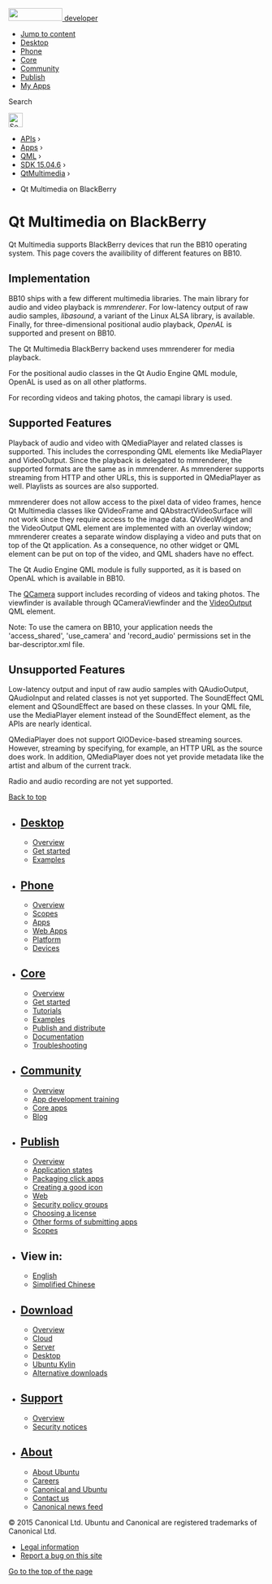 <a href="https://developer.ubuntu.com/" class="logo-ubuntu"><img src="https://developer.ubuntu.com/assets/sites/ubuntu/latest/u/img/logos/logo-ubuntu-orange.svg" width="106" height="25" /> <span>developer</span></a>

-   [Jump to content](index.html#main-content)
-   [Desktop](https://developer.ubuntu.com/en/desktop/)
-   [Phone](https://developer.ubuntu.com/en/phone/)
-   [Core](https://developer.ubuntu.com/core)
-   [Community](https://developer.ubuntu.com/en/community/)
-   [Publish](https://developer.ubuntu.com/en/publish/)
-   [My Apps](https://myapps.developer.ubuntu.com/)

Search

<img src="https://developer.ubuntu.com/assets/sites/ubuntu/latest/u/img/search-white.svg" alt="Search" height="28" />

-   [APIs](../../../../index.html) ›
-   [Apps](../../../index.html) ›
-   [QML](../../index.html) ›
-   <a href="../index.html" class="sub-nav-item">SDK 15.04.6</a> ›
-   <a href="../QtMultimedia/index.html" class="sub-nav-item">QtMultimedia</a> ›

<!-- -->

-   Qt Multimedia on BlackBerry

Qt Multimedia on BlackBerry
===========================

<span class="subtitle"></span>
<span id="details"></span>
Qt Multimedia supports BlackBerry devices that run the BB10 operating system. This page covers the availibility of different features on BB10.

<span id="implementation"></span>
Implementation
--------------

BB10 ships with a few different multimedia libraries. The main library for audio and video playback is *mmrenderer*. For low-latency output of raw audio samples, *libasound*, a variant of the Linux ALSA library, is available. Finally, for three-dimensional positional audio playback, *OpenAL* is supported and present on BB10.

The Qt Multimedia BlackBerry backend uses mmrenderer for media playback.

For the positional audio classes in the Qt Audio Engine QML module, OpenAL is used as on all other platforms.

For recording videos and taking photos, the camapi library is used.

<span id="supported-features"></span>
Supported Features
------------------

Playback of audio and video with QMediaPlayer and related classes is supported. This includes the corresponding QML elements like MediaPlayer and VideoOutput. Since the playback is delegated to mmrenderer, the supported formats are the same as in mmrenderer. As mmrenderer supports streaming from HTTP and other URLs, this is supported in QMediaPlayer as well. Playlists as sources are also supported.

mmrenderer does not allow access to the pixel data of video frames, hence Qt Multimedia classes like QVideoFrame and QAbstractVideoSurface will not work since they require access to the image data. QVideoWidget and the VideoOutput QML element are implemented with an overlay window; mmrenderer creates a separate window displaying a video and puts that on top of the Qt application. As a consequence, no other widget or QML element can be put on top of the video, and QML shaders have no effect.

The Qt Audio Engine QML module is fully supported, as it is based on OpenAL which is available in BB10.

The [QCamera](../QtMultimedia.qml-multimedia/index.html#camera) support includes recording of videos and taking photos. The viewfinder is available through QCameraViewfinder and the [VideoOutput](../QtMultimedia.VideoOutput/index.html) QML element.

Note: To use the camera on BB10, your application needs the 'access\_shared', 'use\_camera' and 'record\_audio' permissions set in the bar-descriptor.xml file.

<span id="unsupported-features"></span>
Unsupported Features
--------------------

Low-latency output and input of raw audio samples with QAudioOutput, QAudioInput and related classes is not yet supported. The SoundEffect QML element and QSoundEffect are based on these classes. In your QML file, use the MediaPlayer element instead of the SoundEffect element, as the APIs are nearly identical.

QMediaPlayer does not support QIODevice-based streaming sources. However, streaming by specifying, for example, an HTTP URL as the source does work. In addition, QMediaPlayer does not yet provide metadata like the artist and album of the current track.

Radio and audio recording are not yet supported.

[Back to top](index.html#)

-   [Desktop](https://developer.ubuntu.com/en/desktop/)
    ---------------------------------------------------

    -   [Overview](https://developer.ubuntu.com/en/desktop/)
    -   [Get started](http://snapcraft.io/?utm_source=developer.ubuntu.com&utm_medium=devportal&utm_term=snaps%20snapcraft%20desktop&utm_content=menu&utm_campaign=duc_snappers)
    -   [Examples](https://github.com/ubuntu/snappy-playpen)

-   [Phone](https://developer.ubuntu.com/en/phone/)
    -----------------------------------------------

    -   [Overview](https://developer.ubuntu.com/en/phone/)
    -   [Scopes](https://developer.ubuntu.com/en/phone/scopes/)
    -   [Apps](https://developer.ubuntu.com/en/phone/apps/)
    -   [Web Apps](https://developer.ubuntu.com/en/phone/web/)
    -   [Platform](https://developer.ubuntu.com/en/phone/platform/)
    -   [Devices](https://developer.ubuntu.com/en/phone/devices/)

-   [Core](https://developer.ubuntu.com/core)
    -----------------------------------------

    -   [Overview](https://developer.ubuntu.com/core)
    -   [Get started](https://developer.ubuntu.com/core/get-started)
    -   [Tutorials](https://developer.ubuntu.com/core/tutorials)
    -   [Examples](https://developer.ubuntu.com/core/examples)
    -   [Publish and distribute](https://developer.ubuntu.com/core/publish-and-distribute)
    -   [Documentation](https://developer.ubuntu.com/core/documentation)
    -   [Troubleshooting](https://developer.ubuntu.com/core/troubleshooting)

-   [Community](https://developer.ubuntu.com/en/community/)
    -------------------------------------------------------

    -   [Overview](https://developer.ubuntu.com/en/community/)
    -   [App development training](https://developer.ubuntu.com/en/community/training/)
    -   [Core apps](https://developer.ubuntu.com/en/community/core-apps/)
    -   [Blog](https://developer.ubuntu.com/en/community/blog/)

-   [Publish](https://developer.ubuntu.com/en/publish/)
    ---------------------------------------------------

    -   [Overview](https://developer.ubuntu.com/en/publish/)
    -   [Application states](https://developer.ubuntu.com/en/publish/application-states/)
    -   [Packaging click apps](https://developer.ubuntu.com/en/publish/packaging-click-apps/)
    -   [Creating a good icon](https://developer.ubuntu.com/en/publish/creating-a-good-icon/)
    -   [Web](https://developer.ubuntu.com/en/publish/web/)
    -   [Security policy groups](https://developer.ubuntu.com/en/publish/security-policy-groups/)
    -   [Choosing a license](https://developer.ubuntu.com/en/publish/choosing-a-license/)
    -   [Other forms of submitting apps](https://developer.ubuntu.com/en/publish/other-forms-of-submitting-apps/)
    -   [Scopes](https://developer.ubuntu.com/en/publish/scopes/)

-   View in:
    --------

    -   [English](index.html "Change to language: English")
    -   [Simplified Chinese](index.html "Change to language: Simplified Chinese")

-   [Download](http://ubuntu.com/download/)
    ---------------------------------------

    -   [Overview](http://ubuntu.com/download)
    -   [Cloud](http://ubuntu.com/download/cloud)
    -   [Server](http://ubuntu.com/download/server)
    -   [Desktop](http://ubuntu.com/download/desktop)
    -   [Ubuntu Kylin](http://ubuntu.com/download/ubuntu-kylin)
    -   [Alternative downloads](http://ubuntu.com/download/alternative-downloads)

-   [Support](http://ubuntu.com/support/)
    -------------------------------------

    -   [Overview](http://ubuntu.com/support)
    -   [Security notices](http://www.ubuntu.com/usn/)

-   [About](http://ubuntu.com/about/)
    ---------------------------------

    -   [About Ubuntu](http://ubuntu.com/about/about-ubuntu)
    -   [Careers](http://www.canonical.com/careers)
    -   [Canonical and Ubuntu](http://ubuntu.com/about/canonical-and-ubuntu)
    -   [Contact us](http://ubuntu.com/about/contact-us)
    -   [Canonical news feed](http://insights.ubuntu.com/feed/)

© 2015 Canonical Ltd. Ubuntu and Canonical are registered trademarks of Canonical Ltd.

-   [Legal information](http://www.ubuntu.com/legal)
-   [Report a bug on this site](https://bugs.launchpad.net/developer-ubuntu-com/)

<span class="accessibility-aid">[Go to the top of the page](index.html#)</span>
